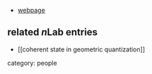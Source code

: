 

* [webpage](http://www.mi.uni-koeln.de/~wkirwin/index.php?nav=3)


## related $n$Lab entries

* [[coherent state in geometric quantization]]

category: people
